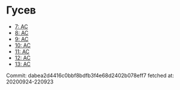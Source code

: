 # Гусев
- [7: AC](7.md)
- [8: AC](8.md)
- [9: AC](9.md)
- [10: AC](10.md)
- [11: AC](11.md)
- [12: AC](12.md)
- [13: AC](13.md)

Commit: dabea2d4416c0bbf8bdfb3f4e68d2402b078eff7
 fetched at: 20200924-220923
